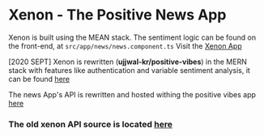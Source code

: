 # Xenon - The Positive News App
Xenon is built using the MEAN stack. The sentiment logic can be found on the front-end, at `src/app/news/news.component.ts`
Visit the [Xenon App](https://xenon.now.sh)

[2020 SEPT] Xenon is rewritten (**ujjwal-kr/positive-vibes**) in the MERN stack with features like authentication and variable sentiment analysis, it can be found [here](https://github.com/ujjwal-kr/positive-vibes)

The news App's API is rewritten and hosted withing the positive vibes app [here](https://github.com/ujjwal-kr/positive-vibes/blob/master/server/routes/xenon/xenon.js)
### The old xenon API source is located [here](https://github.com/ujjwal-kr/xenon-news-api)

